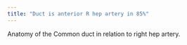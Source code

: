 ```yaml
---
title: "Duct is anterior R hep artery in 85%"
---
```

Anatomy of the Common duct in relation to right hep artery.

